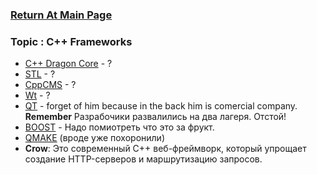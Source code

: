 ### [Return At Main Page](../README.md)

### Topic : C++ Frameworks
* [C++ Dragon Core](https://github.com/an-tao/drogon) - ?
* [STL](docs/STL.md) - ?
* [CppCMS](http://cppcms.com/wikipp/en/page/main) - ?
* [Wt](docs/WT.md) - ?
* [QT](docs/frameworks/qt/QT.md) - forget of him because in the back him is comercial company. **Remember** Разрабочики развалились на два лагеря. Отстой!
* [BOOST](BOOST.md) - Надо помиотреть что это за фрукт.
* [QMAKE](QMAKE.nd) (вроде уже похоронили)
* **Crow**: Это современный C++ веб-фреймворк, который упрощает создание HTTP-серверов и маршрутизацию запросов.


  
